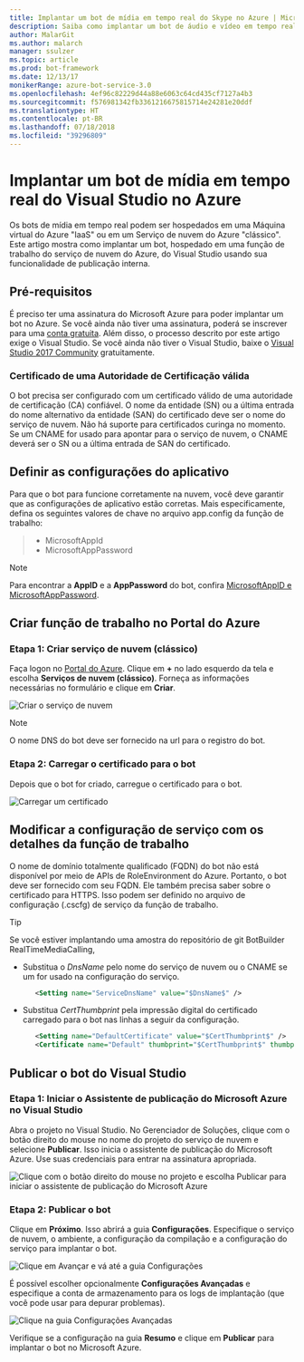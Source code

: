 ```yaml
---
title: Implantar um bot de mídia em tempo real do Skype no Azure | Microsoft Docs
description: Saiba como implantar um bot de áudio e vídeo em tempo real do Skype no Azure usando o recurso de publicação interno do Visual Studio.
author: MalarGit
ms.author: malarch
manager: ssulzer
ms.topic: article
ms.prod: bot-framework
ms.date: 12/13/17
monikerRange: azure-bot-service-3.0
ms.openlocfilehash: 4ef96c82229d44a88e6063c64cd435cf7127a4b3
ms.sourcegitcommit: f576981342fb3361216675815714e24281e20ddf
ms.translationtype: HT
ms.contentlocale: pt-BR
ms.lasthandoff: 07/18/2018
ms.locfileid: "39296809"
---
```

# <a name="deploy-a-real-time-media-bot-from-visual-studio-to-azure"></a>Implantar um bot de mídia em tempo real do Visual Studio no Azure
Os bots de mídia em tempo real podem ser hospedados em uma Máquina virtual do Azure "IaaS" ou em um Serviço de nuvem do Azure "clássico". Este artigo mostra como implantar um bot, hospedado em uma função de trabalho do serviço de nuvem do Azure, do Visual Studio usando sua funcionalidade de publicação interna.

## <a name="prerequisites"></a>Pré-requisitos

É preciso ter uma assinatura do Microsoft Azure para poder implantar um bot no Azure. Se você ainda não tiver uma assinatura, poderá se inscrever para uma <a href="https://azure.microsoft.com/en-us/free/" target="_blank">conta gratuita</a>. Além disso, o processo descrito por este artigo exige o Visual Studio. Se você ainda não tiver o Visual Studio, baixe o <a href="https://www.visualstudio.com/downloads/" target="_blank">Visual Studio 2017 Community</a> gratuitamente.

### <a name="certificate-from-a-valid-certificate-authority"></a>Certificado de uma Autoridade de Certificação válida
O bot precisa ser configurado com um certificado válido de uma autoridade de certificação (CA) confiável. O nome da entidade (SN) ou a última entrada do nome alternativo da entidade (SAN) do certificado deve ser o nome do serviço de nuvem. Não há suporte para certificados curinga no momento. Se um CNAME for usado para apontar para o serviço de nuvem, o CNAME deverá ser o SN ou a última entrada de SAN do certificado.

## <a name="configure-application-settings"></a>Definir as configurações do aplicativo
Para que o bot para funcione corretamente na nuvem, você deve garantir que as configurações de aplicativo estão corretas. Mais especificamente, defina os seguintes valores de chave no arquivo app.config da função de trabalho:
> <ul><li>MicrosoftAppId</li><li>MicrosoftAppPassword</li></ul>

> [!NOTE]
> Para encontrar a **AppID** e a **AppPassword** do bot, confira [MicrosoftAppID e MicrosoftAppPassword](~/bot-service-manage-overview.md#microsoftappid-and-microsoftapppassword).

## <a name="create-worker-role-in-the-azure-portal"></a>Criar função de trabalho no Portal do Azure
### <a name="step-1-create-cloud-serviceclassic"></a>Etapa 1: Criar serviço de nuvem (clássico)
Faça logon no <a href="https://portal.azure.com">Portal do Azure</a>. Clique em **+** no lado esquerdo da tela e escolha **Serviços de nuvem (clássico)**. Forneça as informações necessárias no formulário e clique em **Criar**.

![Criar o serviço de nuvem](../media/real-time-media-bot-portal-service-creation.png)

> [!NOTE]
> O nome DNS do bot deve ser fornecido na url para o registro do bot.

### <a name="step-2-upload-the-certificate-for-the-bot"></a>Etapa 2: Carregar o certificado para o bot
Depois que o bot for criado, carregue o certificado para o bot.

![Carregar um certificado](../media/real-time-media-bot-portal-certificates.png)

## <a name="modify-service-configuration-with-worker-role-details"></a>Modificar a configuração de serviço com os detalhes da função de trabalho
O nome de domínio totalmente qualificado (FQDN) do bot não está disponível por meio de APIs de RoleEnvironment do Azure. Portanto, o bot deve ser fornecido com seu FQDN. Ele também precisa saber sobre o certificado para HTTPS. Isso podem ser definido no arquivo de configuração (.cscfg) de serviço da função de trabalho.

> [!TIP]
> Se você estiver implantando uma amostra do repositório de git BotBuilder RealTimeMediaCalling,
> - Substitua o $DnsName$ pelo nome do serviço de nuvem ou o CNAME se um for usado na configuração do serviço.
>   ```xml
>      <Setting name="ServiceDnsName" value="$DnsName$" />
>   ```
> 
> - Substitua $CertThumbprint$ pela impressão digital do certificado carregado para o bot nas linhas a seguir da configuração.
>   ```xml
>      <Setting name="DefaultCertificate" value="$CertThumbprint$" />
>      <Certificate name="Default" thumbprint="$CertThumbprint$" thumbprintAlgorithm="sha1" />
>   ```

## <a name="publish-the-bot-from-visual-studio"></a>Publicar o bot do Visual Studio
### <a name="step-1-launch-the-microsoft-azure-publishing-wizard-in-visual-studio"></a>Etapa 1: Iniciar o Assistente de publicação do Microsoft Azure no Visual Studio

Abra o projeto no Visual Studio. No Gerenciador de Soluções, clique com o botão direito do mouse no nome do projeto do serviço de nuvem e selecione **Publicar**. Isso inicia o assistente de publicação do Microsoft Azure. Use suas credenciais para entrar na assinatura apropriada.

![Clique com o botão direito do mouse no projeto e escolha Publicar para iniciar o assistente de publicação do Microsoft Azure](../media/real-time-media-bot-publish-signin.png)

### <a name="step-2-publish-the-bot"></a>Etapa 2: Publicar o bot

Clique em **Próximo**. Isso abrirá a guia **Configurações**. Especifique o serviço de nuvem, o ambiente, a configuração da compilação e a configuração do serviço para implantar o bot.

![Clique em Avançar e vá até a guia Configurações](../media/real-time-media-bot-publish-settings.png)

É possível escolher opcionalmente **Configurações Avançadas** e especifique a conta de armazenamento para os logs de implantação (que você pode usar para depurar problemas).

![Clique na guia Configurações Avançadas](../media/real-time-media-bot-publish-advanced-settings.png)

Verifique se a configuração na guia **Resumo** e clique em **Publicar** para implantar o bot no Microsoft Azure.
